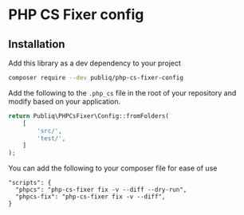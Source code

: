 # PHP CS Fixer config

## Installation

Add this library as a dev dependency to your project
```bash
composer require --dev publiq/php-cs-fixer-config
```

Add the following to the `.php_cs` file in the root of your repository and modify based on your application.
```php
return Publiq\PHPCsFixer\Config::fromFolders(
    [
        'src/',
        'test/',
    ]
);
```

You can add the following to your composer file for ease of use
```
"scripts": {
  "phpcs": "php-cs-fixer fix -v --diff --dry-run",
  "phpcs-fix": "php-cs-fixer fix -v --diff",
}
```
